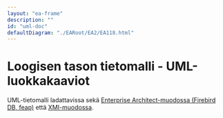 ```yaml
---
layout: "ea-frame"
description: ""
id: "uml-doc"
defaultDiagram: "./EARoot/EA2/EA118.html"
---
```

# Loogisen tason tietomalli - UML-luokkakaaviot
UML-tietomalli ladattavissa sekä [Enterprise Architect-muodossa (Firebird DB, feap)](../rakentamisenluvat.feap?raw=true) että [XMI-muodossa](../rakentamisenluvat.xml?raw=true).
